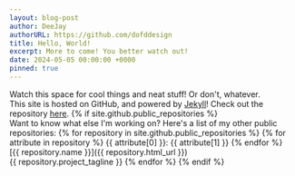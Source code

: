 ```yaml
---
layout: blog-post
author: DeeJay
authorURL: https://github.com/dofddesign
title: Hello, World!
excerpt: More to come! You better watch out!
date: 2024-05-05 00:00:00 +0000
pinned: true
---
```

Watch this space for cool things and neat stuff! Or don't, whatever.
<br>This site is hosted on GitHub, and powered by <a href="https://jekyllrb.com/" target="_blank"><u>Jekyll</u></a>! Check out the repository <a href="https://github.com/dofddesign/site" target="_blank"><u>here</u></a>.
{% if site.github.public_repositories %}
<br>Want to know what else I'm working on? Here's a list of my other public repositories:
{% for repository in site.github.public_repositories %}
{% for attribute in repository %}
{{ attribute[0] }}: {{ attribute[1] }}
{% endfor %}
<br>[{{ repository.name }}]({{ repository.html_url }})
<br>{{ repository.project_tagline }}
{% endfor %}
{% endif %}